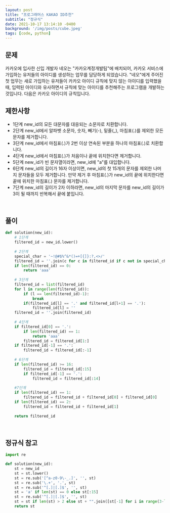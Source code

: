 ```yaml
---
layout: post
title: "프로그래머스 KAKAO ID추천"
subtitle: "정규식"
date: 2021-10-17 13:14:10 -0400
background: '/img/posts/cube.jpeg'
tags: [code, python]
---
```

## 문제
카카오에 입사한 신입 개발자 네오는 "카카오계정개발팀"에 배치되어, 카카오 서비스에 가입하는 유저들의 아이디를 생성하는 업무를 담당하게 되었습니다. "네오"에게 주어진 첫 업무는 새로 가입하는 유저들이 카카오 아이디 규칙에 맞지 않는 아이디를 입력했을 때, 입력된 아이디와 유사하면서 규칙에 맞는 아이디를 추천해주는 프로그램을 개발하는 것입니다.
다음은 카카오 아이디의 규칙입니다.



## 제한사항
* 1단계 new_id의 모든 대문자를 대응되는 소문자로 치환합니다.
* 2단계 new_id에서 알파벳 소문자, 숫자, 빼기(-), 밑줄(_), 마침표(.)를 제외한 모든 문자를 제거합니다.
* 3단계 new_id에서 마침표(.)가 2번 이상 연속된 부분을 하나의 마침표(.)로 치환합니다.
* 4단계 new_id에서 마침표(.)가 처음이나 끝에 위치한다면 제거합니다.
* 5단계 new_id가 빈 문자열이라면, new_id에 "a"를 대입합니다.
* 6단계 new_id의 길이가 16자 이상이면, new_id의 첫 15개의 문자를 제외한 나머지 문자들을 모두 제거합니다.
     만약 제거 후 마침표(.)가 new_id의 끝에 위치한다면 끝에 위치한 마침표(.) 문자를 제거합니다.
* 7단계 new_id의 길이가 2자 이하라면, new_id의 마지막 문자를 new_id의 길이가 3이 될 때까지 반복해서 끝에 붙입니다.

<br>

## 풀이

``` python
def solution(new_id):
    # 1단계
    filtered_id = new_id.lower()
    
    # 2단계    
    special_char = '~!@#$%^&*()=+[{]}:?,<>/'
    filtered_id = ''.join(c for c in filtered_id if c not in special_char)
    if len(filtered_id) == 0: 
        return 'aaa'
    
    # 3단계
    filtered_id = list(filtered_id)
    for l in range(len(filtered_id)):        
        if (l == len(filtered_id)-1):
            break
        if(filtered_id[l] == '.' and filtered_id[l+1] == '.'):
            filtered_id[l] = ''
    filtered_id = ''.join(filtered_id)
    
    # 4단계
    if filtered_id[0] == '.':
        if len(filtered_id) == 1:
            return 'aaa'
        filtered_id = filtered_id[1:]    
    if filtered_id[-1] == '.':
        filtered_id = filtered_id[:-1]
        
    # 6단계
    if len(filtered_id) >= 16:
        filtered_id = filtered_id[:15]
        if filtered_id[-1] == '.':
            filtered_id = filtered_id[:14]
            
    #7단계
    if len(filtered_id) == 1:    
        filtered_id = filtered_id + filtered_id[0] + filtered_id[0]
    if len(filtered_id) == 2:    
        filtered_id = filtered_id + filtered_id[1]
        
    return filtered_id
```
<br>

## 정규식 참고
``` python
import re

def solution(new_id):
    st = new_id
    st = st.lower()
    st = re.sub('[^a-z0-9\-_.]', '', st)
    st = re.sub('\.+', '.', st)
    st = re.sub('^[.]|[.]$', '', st)
    st = 'a' if len(st) == 0 else st[:15]
    st = re.sub('^[.]|[.]$', '', st)
    st = st if len(st) > 2 else st + "".join([st[-1] for i in range(3-len(st))])
    return st
```
